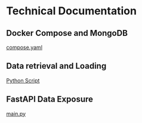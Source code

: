 # Technical Documentation
## Docker Compose and MongoDB
[compose.yaml](documentation/compose.md)  
## Data retrieval and Loading
[Python Script](documentation/python_script.md)  
## FastAPI Data Exposure
[main.py](documentation/fastapi.md)  
